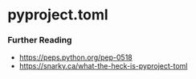 # pyproject.toml


### Further Reading

- <https://peps.python.org/pep-0518>
- <https://snarky.ca/what-the-heck-is-pyproject-toml>
